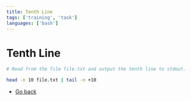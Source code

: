 ```yaml
---
title: Tenth Line
tags: ['training', 'task']
languages: ['bash']
---
```

# Tenth Line

```bash
# Read from the file file.txt and output the tenth line to stdout.

head -n 10 file.txt | tail -n +10
```

* [Go back](../readme.md)